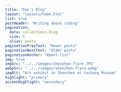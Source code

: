 ```yaml
---
title: "Dan's Blog"
layout: "layouts/home.html"
list: true
postHeader: "Writing about coding"
pagination:
  data: collections.blog
  size: 5
  alias: posts
paginationPrevText: "Newer posts"
paginationNextText: "Older posts"
paginationAnchor: "#post-list"
img: true
imgSrc: "../../images/shenzhen-flare.JPG"
webpSrc: "../../images/shenzhen-flare.webp"
imgAlt: "Art exhibit in Shenzhen at Yachang Museum"
highlight: "primary"
accentHighlight: "secondary"
---
```

